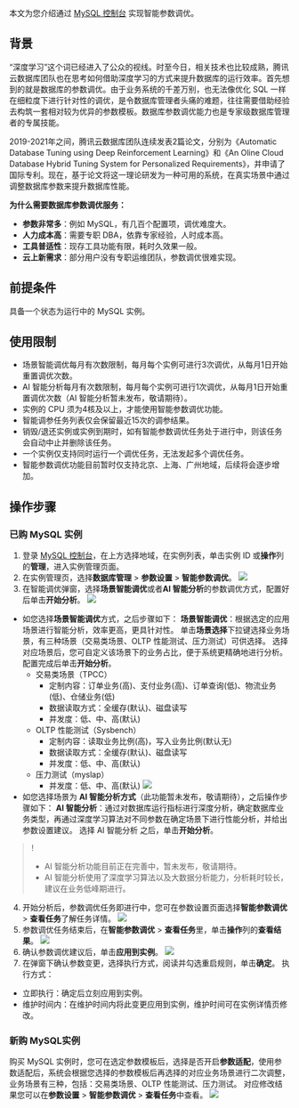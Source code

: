 本文为您介绍通过 [MySQL 控制台](https://console.cloud.tencent.com/cdb) 实现智能参数调优。

## 背景
“深度学习”这个词已经进入了公众的视线。时至今日，相关技术也比较成熟，腾讯云数据库团队也在思考如何借助深度学习的方式来提升数据库的运行效率。首先想到的就是数据库的参数调优。由于业务系统的千差万别，也无法像优化 SQL 一样在细粒度下进行针对性的调优，是令数据库管理者头痛的难题，往往需要借助经验去构筑一套相对较为优异的参数模板。数据库参数调优能力也是专家级数据库管理者的专属技能。

2019-2021年之间，腾讯云数据库团队连续发表2篇论文，分别为《Automatic Database Tuning using Deep Reinforcement Learning》和《An Oline Cloud Database Hybrid Tuning System for Personalized Requirements》，并申请了国际专利。现在，基于论文将这一理论研发为一种可用的系统，在真实场景中通过调整数据库参数来提升数据库性能。

**为什么需要数据库参数调优服务：**
- **参数非常多**：例如 MySQL，有几百个配置项，调优难度大。
- **人力成本高**：需要专职 DBA，依靠专家经验，人时成本高。
- **工具普适性**：现存工具功能有限，耗时久效果一般。
- **云上新需求**：部分用户没有专职运维团队，参数调优很难实现。

## 前提条件
具备一个状态为运行中的 MySQL 实例。

## 使用限制
- 场景智能调优每月有次数限制，每月每个实例可进行3次调优，从每月1日开始重置调优次数。
- AI 智能分析每月有次数限制，每月每个实例可进行1次调优，从每月1日开始重置调优次数（AI 智能分析暂未发布，敬请期待）。
- 实例的 CPU 须为4核及以上，才能使用智能参数调优功能。
- 智能调参任务列表仅会保留最近15次的调参结果。
- 销毁/退还实例或实例到期时，如有智能参数调优任务处于进行中，则该任务会自动中止并删除该任务。
- 一个实例仅支持同时运行一个调优任务，无法发起多个调优任务。
- 智能参数调优功能目前暂时仅支持北京、上海、广州地域，后续将会逐步增加。

## 操作步骤
### 已购 MySQL 实例
1. 登录 [MySQL 控制台](https://console.cloud.tencent.com/cdb)，在上方选择地域，在实例列表，单击实例 ID 或**操作**列的**管理**，进入实例管理页面。
2. 在实例管理页，选择**数据库管理** > **参数设置** > **智能参数调优**。
![](https://qcloudimg.tencent-cloud.cn/raw/a1231071d9542857295c3875d25038a3.png)
3. 在智能调优弹窗，选择**场景智能调优**或者**AI 智能分析**的参数调优方式，配置好后单击**开始分析**。
![](https://qcloudimg.tencent-cloud.cn/raw/88a18f17f80772ea67a0c7127fd74218.png)
 - 如您选择**场景智能调优**方式，之后步骤如下：
**场景智能调优**：根据选定的应用场景进行智能分析，效率更高，更具针对性。
 单击**场景选择**下拉键选择业务场景，有三种场景（交易类场景、OLTP 性能测试、压力测试）可供选择。
 选择对应场景后，您可自定义该场景下的业务占比，便于系统更精确地进行分析。配置完成后单击**开始分析**。
    - 交易类场景（TPCC）
      - 定制内容：订单业务(高)、支付业务(高)、订单查询(低)、物流业务(低)、仓储业务(低)
      - 数据读取方式：全缓存(默认)、磁盘读写
      - 并发度：低、中、高(默认)
    - OLTP 性能测试（Sysbench）
      - 定制内容：读取业务比例(高)，写入业务比例(默认无)
      - 数据读取方式：全缓存(默认)、磁盘读写
      - 并发度：低、中、高(默认)
    - 压力测试（myslap）
      - 并发度：低、中、高(默认)
![](https://qcloudimg.tencent-cloud.cn/raw/6e8dac90a50b17e84199b3f6776a2d90.png)
 - 如您选择场景为 **AI 智能分析方式**（此功能暂未发布，敬请期待），之后操作步骤如下：
**AI 智能分析**：通过对数据库运行指标进行深度分析，确定数据库业务类型，再通过深度学习算法对不同参数在确定场景下进行性能分析，并给出参数设置建议。
选择 AI 智能分析 之后，单击**开始分析**。
>!
>- AI 智能分析功能目前正在完善中，暂未发布，敬请期待。
>- AI 智能分析使用了深度学习算法以及大数据分析能力，分析耗时较长，建议在业务低峰期进行。
>  
4. 开始分析后，参数调优任务即进行中，您可在参数设置页面选择**智能参数调优** > **查看任务**了解任务详情。
![](https://qcloudimg.tencent-cloud.cn/raw/1c66551fd214b1775bf33bdd4a98a935.png)
5. 参数调优任务结束后，在**智能参数调优** > **查看任务**里，单击**操作**列的**查看结果**。
![](https://qcloudimg.tencent-cloud.cn/raw/895d52add70eb601b4e5c994f634cbfc.png)
6. 确认参数调优建议后，单击**应用到实例**。
![](https://qcloudimg.tencent-cloud.cn/raw/39a40c1a3cc2a26bef76ccdbee0f129e.png)
7. 在弹窗下确认参数变更，选择执行方式，阅读并勾选重启规则，单击**确定**。
执行方式：
  - 立即执行：确定后立刻应用到实例。
  - 维护时间内：在维护时间内将此变更应用到实例，维护时间可在实例详情页修改。

### 新购 MySQL实例
购买 MySQL 实例时，您可在选定参数模板后，选择是否开启**参数适配**，使用参数适配后，系统会根据您选择的参数模板后再选择的对应业务场景进行二次调整，业务场景有三种，包括：交易类场景、OLTP 性能测试、压力测试。
对应修改结果您可以在**参数设置** > **智能参数调优** > **查看任务**中查看。
![](https://qcloudimg.tencent-cloud.cn/raw/bf0e00d4ba24814e1bad20f17cd50575.png)


